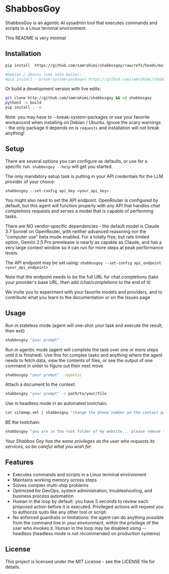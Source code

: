 # ShabbosGoy

ShabbosGoy is an agentic AI sysadmin tool that executes commands and scripts in a Linux terminal environment.

This README is very minimal

## Installation

```bash
pip install  https://github.com/samrahimi/shabbosgoy/raw/refs/heads/main/dist/shabbosgoy-0.1.2.tar.gz

#Debian / Ubuntu (see note below):
#pip install --break-system-packages https://github.com/samrahimi/shabbosgoy/raw/refs/heads/main/dist/shabbosgoy-0.1.2.tar.gz
```

Or build a development version with live edits:

```bash
git clone http://github.com/samrahimi/shabbosgoy && cd shabbosgoy
python3 -m build
pip install . -e
```

Note: you may have to --break-system-packages or use your favorite workaround when installing on Debian / Ubuntu. Ignore the scary warnings - the only package it depends on is `requests` and installation will not break anything!

## Setup

There are several options you can configure as defaults, or use for a specific run. `shabbosgoy --help` will get you started.

The only mandatory setup task is putting in your API credentials for the LLM provider of your choice:

`shabbosgoy --set-config api_key <your_api_key>`

You might also need to set the API endpoint. OpenRouter is configured by default, but this agent will function properly with any API that handles *chat completions* requests and serves a model that is capable of performing tasks.

There are NO vendor-specific dependencies - the default model is Claude 3.7 Sonnet on OpenRouter, with neither advanced reasoning nor the "computer use" beta mode enabled. For a totally free, but rate limited option, Gemini 2.5 Pro prerelease is nearly as capable as Claude, and has a very large context window so it can run for more steps at peak performance levels. 

The API endpoint may be set using: `shabbosgoy --set-config api_endpoint <your_api_endpoint>`

Note that the endpoint needs to be the full URL for chat completions (take your provider's base URL, then add /chat/completions to the end of it)

We invite you to experiment with your favorite models and providers, and to contribute what you learn to the documentation or on the Issues page

## Usage

Run in stateless mode (agent will one-shot your task and execute the result, then exit)
```bash
shabbosgoy "your prompt" 
```

Run in agentic mode (agent will complete the task over one or more steps until it is finished). Use this for complex tasks and anything where the agent needs to fetch data, view the contents of files, or see the output of one command in order to figure out their next move

```bash
shabbosgoy "your prompt" --agentic
```


Attach a document to the context:

```bash
shabbosgoy "your prompt" -c path/to/your/file
```

 
Use in headless mode in an automated toolchain:

```bash
cat sitemap.xml | shabbosgoy "change the phone number on the contact page and save changes to that file" --headless --agentic | netlify deploy .
```

BE the toolchain:

```bash
shabbosgoy "you are in the root folder of my website... please remove the devops engineer from the about us page because we just replaced him with a bot, and then deploy to netlify using the cli (already installed and configured)" --agentic
```

*Your Shabbos Goy has the same privileges as the user who requests its services, so be careful what you wish for*

## Features

- Executes commands and scripts in a Linux terminal environment
- Maintains working memory across steps
- Solves complex multi-step problems
- Optimized for DevOps, system administration, troubleshooting, and business process automation
- Human in the loop by default: you have 5 seconds to review each proposed action before it is executed. Privileged actions will request you to authorize sudo like any other tool or script. 
- No enforced guardrails or limitations: the agent can do anything possible from the command line in your environment, within the privilege of the user who invokes it. Human in the loop may be disabled using --headless (headless mode is not recommended on production systems)

## License

This project is licensed under the MIT License - see the LICENSE file for details.
